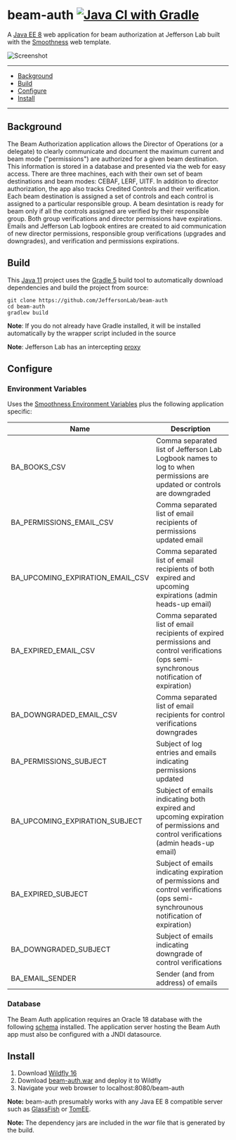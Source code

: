 # beam-auth [![Java CI with Gradle](https://github.com/JeffersonLab/beam-auth/workflows/Java%20CI%20with%20Gradle/badge.svg)](https://github.com/JeffersonLab/beam-auth/actions?query=workflow%3A%22Java+CI+with+Gradle%22)
A [Java EE 8](https://en.wikipedia.org/wiki/Jakarta_EE) web application for beam authorization at Jefferson Lab built with the [Smoothness](https://github.com/JeffersonLab/smoothness) web template.

![Screenshot](https://github.com/JeffersonLab/beam-auth/raw/main/Screenshot.png?raw=true "Screenshot")

---
 - [Background](https://github.com/JeffersonLab/beam-auth#background)
 - [Build](https://github.com/JeffersonLab/beam-auth#build)
 - [Configure](https://github.com/JeffersonLab/beam-auth#configure)
 - [Install](https://github.com/JeffersonLab/beam-auth#install)
---

## Background
The Beam Authorization application allows the Director of Operations (or a delegate) to clearly communicate and document the maximum current and beam mode ("permissions") are authorized for a given beam destination.  This information is stored in a database and presented via the web for easy access.   There are three machines, each with their own set of beam destinations and beam modes: CEBAF, LERF, UITF.  In addition to director authorization, the app also tracks Credited Controls and their verification.  Each beam destination is assigned a set of controls and each control is assigned to a particular responsible group.  A beam desintation is ready for beam only if all the controls assigned are verified by their responsible group.  Both group verifications and director permissions have expirations.   Emails and Jefferson Lab logbook entires are created to aid communication of new director permissions, responsible group verifications (upgrades and downgrades), and verification and permissions expirations.


## Build
This [Java 11](https://adoptopenjdk.net/) project uses the [Gradle 5](https://gradle.org/) build tool to automatically download dependencies and build the project from source:

```
git clone https://github.com/JeffersonLab/beam-auth
cd beam-auth
gradlew build
```
**Note**: If you do not already have Gradle installed, it will be installed automatically by the wrapper script included in the source

**Note**: Jefferson Lab has an intercepting [proxy](https://gist.github.com/slominskir/92c25a033db93a90184a5994e71d0b78)

## Configure

### Environment Variables
Uses the [Smoothness Environment Variables](https://github.com/JeffersonLab/smoothness#environment-variables) plus the following application specific:

| Name | Description |
|---|---|
| BA_BOOKS_CSV | Comma separated list of Jefferson Lab Logbook names to log to when permissions are updated or controls are downgraded |
| BA_PERMISSIONS_EMAIL_CSV | Comma separated list of email recipients of permissions updated email |
| BA_UPCOMING_EXPIRATION_EMAIL_CSV | Comma separated list of email recipients of both expired and upcoming expirations (admin heads-up email) |
| BA_EXPIRED_EMAIL_CSV | Comma separated list of email recipients of expired permissions and control verifications (ops semi-synchronous notification of expiration) |
| BA_DOWNGRADED_EMAIL_CSV | Comma separated list of email recipients for control verifications downgrades |
| BA_PERMISSIONS_SUBJECT | Subject of log entries and emails indicating permissions updated |
| BA_UPCOMING_EXPIRATION_SUBJECT | Subject of emails indicating both expired and upcoming expiration of permissions and control verifications (admin heads-up email) |
| BA_EXPIRED_SUBJECT | Subject of emails indicating expiration of permissions and control verifications (ops semi-synchrounous notification of expiration) |
| BA_DOWNGRADED_SUBJECT | Subject of emails indicating downgrade of control verifications |
| BA_EMAIL_SENDER | Sender (and from address) of emails |

### Database
The Beam Auth application requires an Oracle 18 database with the following [schema](https://github.com/JeffersonLab/beam-auth/tree/main/schema) installed.   The application server hosting the Beam Auth app must also be configured with a JNDI datasource.

## Install
   1. Download [Wildfly 16](https://www.wildfly.org/downloads/)
   1. Download [beam-auth.war](https://github.com/JeffersonLab/beam-auth/releases) and deploy it to Wildfly
   1. Navigate your web browser to localhost:8080/beam-auth

**Note:** beam-auth presumably works with any Java EE 8 compatible server such as [GlassFish](https://javaee.github.io/glassfish/) or [TomEE](https://tomee.apache.org/).

**Note:** The dependency jars are included in the _war_ file that is generated by the build. 

